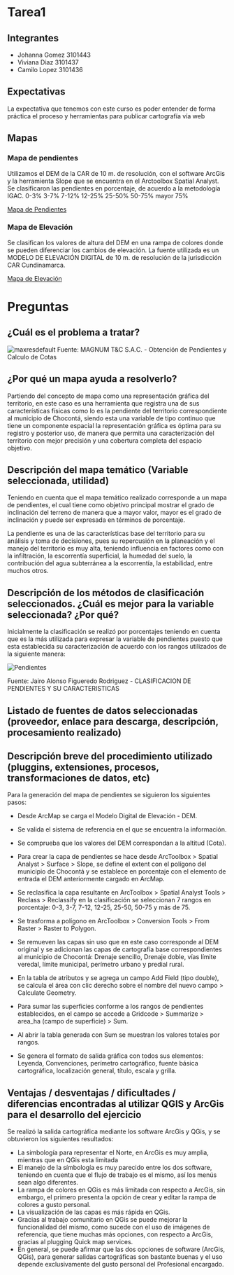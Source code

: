 # Tarea1
## Integrantes
* Johanna Gomez 3101443
* Viviana Diaz 3101437
* Camilo Lopez 3101436

## Expectativas
La expectativa que tenemos con este curso es poder entender de forma práctica el proceso y herramientas para publicar cartografía vía web

## Mapas
### Mapa de pendientes
Utilizamos el DEM de la CAR de 10 m. de resolución, con el software ArcGis y la herramienta Slope que se encuentra en el Arctoolbox Spatial Analyst. Se clasificaron las pendientes en porcentaje, de acuerdo a la metodología IGAC.
0-3%
3-7%
7-12%
12-25%
25-50%
50-75%
mayor 75%


[Mapa de Pendientes](https://github.com/Vicajo/Tarea_1/blob/master/DR-07%20MAPA%20DE%20PENDIENTES.pdf)

### Mapa de Elevación

Se clasifican los valores de altura del DEM en una rampa de colores donde se pueden diferenciar los cambios de elevación. La fuente utilizada es un MODELO DE ELEVACIÓN DIGITAL de 10 m. de resolución de la jurisdicción CAR Cundinamarca.

[Mapa de Elevación](https://github.com/Vicajo/Tarea_1/blob/master/DR-08%20MODELO%20DIGITAL%20DE%20ELEVACI%C3%93N.pdf)

# Preguntas
## ¿Cuál es el problema a tratar? 

![maxresdefault](https://user-images.githubusercontent.com/50974099/58396594-f7670000-8012-11e9-9bbb-72bd5dc42b47.jpg)
Fuente: MAGNUM T&C S.A.C. - Obtención de Pendientes y Calculo de Cotas

## ¿Por qué un mapa ayuda a resolverlo?

Partiendo del concepto de mapa como una representación gráfica del territorio, en este caso es una herramienta que registra una de sus características físicas como lo es la pendiente del territorio correspondiente al municipio de Chocontá, siendo esta una variable de tipo continuo que tiene un componente espacial la representación gráfica es óptima para su registro y posterior uso, de manera que permita una caracterización del territorio con mejor precisión y una cobertura completa del espacio objetivo. 

## Descripción del mapa temático (Variable seleccionada, utilidad) 

Teniendo en cuenta que el mapa temático realizado corresponde a un mapa de pendientes, el cual tiene como objetivo principal mostrar el grado de inclinación del terreno de manera que a mayor valor, mayor es el grado de inclinación y puede ser expresada en términos de porcentaje.

La pendiente es una de las características base del territorio para su análisis y toma de decisiones, pues  su repercusión en la planeación y el manejo del territorio es muy alta, teniendo influencia en factores como  con la infiltración, la escorrentía superficial, la humedad del suelo, la contribución del agua subterránea a la escorrentía, la estabilidad, entre muchos otros.


## Descripción de los métodos de clasificación seleccionados. ¿Cuál es mejor para la variable seleccionada? ¿Por qué? 

Inicialmente la clasificación se realizó por porcentajes teniendo en cuenta que es la más utilizada para expresar la variable de pendientes puesto que esta establecida su caracterización de acuerdo con los rangos utilizados de la siguiente manera: 


![Pendientes](https://user-images.githubusercontent.com/50974099/58396084-bd94fa00-8010-11e9-8831-c1debe59c231.png)

Fuente: Jairo Alonso Figueredo Rodriguez - CLASIFICACION DE PENDIENTES Y SU CARACTERISTICAS

## Listado de fuentes de datos seleccionadas (proveedor, enlace para descarga, descripción, procesamiento realizado) 

## Descripción breve del procedimiento utilizado (pluggins, extensiones, procesos, transformaciones de datos, etc) 

Para la generación del mapa de pendientes se siguieron los siguientes pasos:

* Desde ArcMap se carga el Modelo Digital de Elevación - DEM.

* Se valida el sistema de referencia en el que se encuentra la información.

* Se comprueba que los valores del DEM correspondan  a la altitud (Cota).

* Para crear la capa de pendientes se hace desde ArcToolbox > Spatial Analyst > Surface > Slope, se define el extent con el polígono del municipio de Chocontá y se establece en porcentaje con el elemento de entrada el DEM anteriormente cargado en ArcMap.

* Se reclasifica la capa resultante en ArcToolbox > Spatial Analyst Tools > Reclass > Reclassify en la clasificación se seleccionan 7 rangos en porcentaje: 0-3, 3-7, 7-12, 12-25, 25-50, 50-75 y más de 75.

* Se trasforma a polígono en ArcToolbox > Conversion Tools > From Raster > Raster to Polygon.

* Se remueven las capas sin uso que en este caso corresponde al DEM original y se adicionan las capas de cartografía base correspondientes al municipio de Chocontá: Drenaje sencillo, Drenaje doble, vías límite veredal, límite municipal, perímetro urbano y predial rural.

* En la tabla de atributos y se agrega un campo Add Field (tipo double), se calcula el área con clic derecho sobre el nombre del nuevo campo > Calculate Geometry.

* Para sumar las superficies conforme a los rangos de pendientes establecidos, en el campo se accede a Gridcode > Summarize > area_ha (campo de superficie) > Sum.

* Al abrir la tabla generada con Sum se muestran los valores totales por rangos.

* Se genera el formato de salida gráfica con todos sus elementos: Leyenda, Convenciones, perímetro cartográfico, fuente básica cartográfica, localización general, título, escala y grilla.

## Ventajas / desventajas / dificultades / diferencias encontradas al utilizar QGIS y ArcGis para el desarrollo del ejercicio

Se realizó la salida cartográfica mediante los software ArcGis y QGis, y se obtuvieron los siguientes resultados:

* La simbología para representar el Norte, en ArcGis es muy amplia, mientras que en QGis esta limitada 
* El manejo de la símbología es muy parecido entre los dos software, teniendo en cuenta que el flujo de trabajo es el mismo, así los menús sean algo diferentes.
* La rampa de colores en QGis es más limitada con respecto a ArcGis, sin embargo, el primero presenta la opción de crear y editar la rampa de colores a gusto personal.
* La visualización de las capas es más rápida en QGis.
* Gracias al trabajo comunitario en QGis se puede mejorar la funcionalidad del mismo, como sucede con el uso de imágenes de referencia, que tiene muchas más opciones, con respecto a ArcGis, gracias al plugging Quick map services.
* En general, se puede afirmar que las dos opciones de software (ArcGis, QGis), para generar salidas cartográficas son bastante buenas y el uso depende exclusivamente del gusto personal del Profesional encargado.


